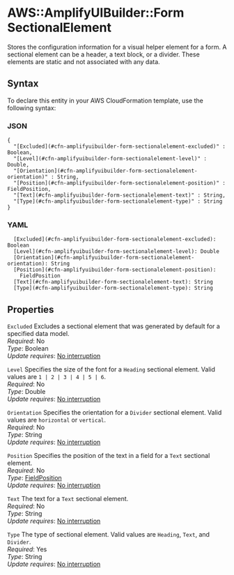 # AWS::AmplifyUIBuilder::Form SectionalElement<a name="aws-properties-amplifyuibuilder-form-sectionalelement"></a>

Stores the configuration information for a visual helper element for a form\. A sectional element can be a header, a text block, or a divider\. These elements are static and not associated with any data\.

## Syntax<a name="aws-properties-amplifyuibuilder-form-sectionalelement-syntax"></a>

To declare this entity in your AWS CloudFormation template, use the following syntax:

### JSON<a name="aws-properties-amplifyuibuilder-form-sectionalelement-syntax.json"></a>

```
{
  "[Excluded](#cfn-amplifyuibuilder-form-sectionalelement-excluded)" : Boolean,
  "[Level](#cfn-amplifyuibuilder-form-sectionalelement-level)" : Double,
  "[Orientation](#cfn-amplifyuibuilder-form-sectionalelement-orientation)" : String,
  "[Position](#cfn-amplifyuibuilder-form-sectionalelement-position)" : FieldPosition,
  "[Text](#cfn-amplifyuibuilder-form-sectionalelement-text)" : String,
  "[Type](#cfn-amplifyuibuilder-form-sectionalelement-type)" : String
}
```

### YAML<a name="aws-properties-amplifyuibuilder-form-sectionalelement-syntax.yaml"></a>

```
  [Excluded](#cfn-amplifyuibuilder-form-sectionalelement-excluded): Boolean
  [Level](#cfn-amplifyuibuilder-form-sectionalelement-level): Double
  [Orientation](#cfn-amplifyuibuilder-form-sectionalelement-orientation): String
  [Position](#cfn-amplifyuibuilder-form-sectionalelement-position):
    FieldPosition
  [Text](#cfn-amplifyuibuilder-form-sectionalelement-text): String
  [Type](#cfn-amplifyuibuilder-form-sectionalelement-type): String
```

## Properties<a name="aws-properties-amplifyuibuilder-form-sectionalelement-properties"></a>

`Excluded` <a name="cfn-amplifyuibuilder-form-sectionalelement-excluded"></a>
Excludes a sectional element that was generated by default for a specified data model\.  
_Required_: No  
_Type_: Boolean  
_Update requires_: [No interruption](https://docs.aws.amazon.com/AWSCloudFormation/latest/UserGuide/using-cfn-updating-stacks-update-behaviors.html#update-no-interrupt)

`Level` <a name="cfn-amplifyuibuilder-form-sectionalelement-level"></a>
Specifies the size of the font for a `Heading` sectional element\. Valid values are `1 | 2 | 3 | 4 | 5 | 6`\.  
_Required_: No  
_Type_: Double  
_Update requires_: [No interruption](https://docs.aws.amazon.com/AWSCloudFormation/latest/UserGuide/using-cfn-updating-stacks-update-behaviors.html#update-no-interrupt)

`Orientation` <a name="cfn-amplifyuibuilder-form-sectionalelement-orientation"></a>
Specifies the orientation for a `Divider` sectional element\. Valid values are `horizontal` or `vertical`\.  
_Required_: No  
_Type_: String  
_Update requires_: [No interruption](https://docs.aws.amazon.com/AWSCloudFormation/latest/UserGuide/using-cfn-updating-stacks-update-behaviors.html#update-no-interrupt)

`Position` <a name="cfn-amplifyuibuilder-form-sectionalelement-position"></a>
Specifies the position of the text in a field for a `Text` sectional element\.  
_Required_: No  
_Type_: [FieldPosition](aws-properties-amplifyuibuilder-form-fieldposition.md)  
_Update requires_: [No interruption](https://docs.aws.amazon.com/AWSCloudFormation/latest/UserGuide/using-cfn-updating-stacks-update-behaviors.html#update-no-interrupt)

`Text` <a name="cfn-amplifyuibuilder-form-sectionalelement-text"></a>
The text for a `Text` sectional element\.  
_Required_: No  
_Type_: String  
_Update requires_: [No interruption](https://docs.aws.amazon.com/AWSCloudFormation/latest/UserGuide/using-cfn-updating-stacks-update-behaviors.html#update-no-interrupt)

`Type` <a name="cfn-amplifyuibuilder-form-sectionalelement-type"></a>
The type of sectional element\. Valid values are `Heading`, `Text`, and `Divider`\.  
_Required_: Yes  
_Type_: String  
_Update requires_: [No interruption](https://docs.aws.amazon.com/AWSCloudFormation/latest/UserGuide/using-cfn-updating-stacks-update-behaviors.html#update-no-interrupt)
